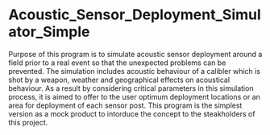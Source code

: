 # Acoustic_Sensor_Deployment_Simulator_Simple
Purpose of this program is to simulate acoustic sensor deployment around a field prior to a real event so that the unexpected problems can be prevented. The simulation includes acoustic behaviour of a calibler which is shot by a weapon, weather and geographical effects on acoustical behaviour. As a result by considering critical parameters in this simulation process, it is aimed to offer to the user optimum deployment locations or an area for deployment of each sensor post.
This program is the simplest version as a mock product to intorduce the concept to the steakholders of this project.
